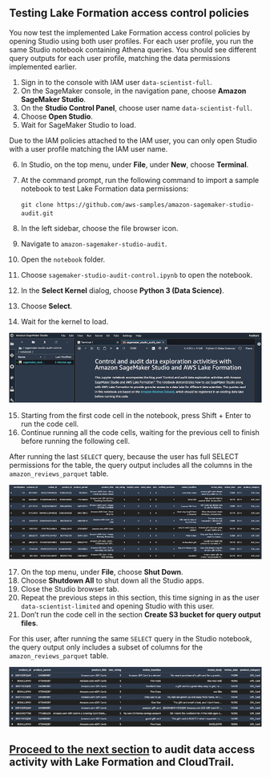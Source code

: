 ## Testing Lake Formation access control policies

You now test the implemented Lake Formation access control policies by opening Studio using both user profiles. For each user profile, you run the same Studio notebook containing Athena queries. You should see different query outputs for each user profile, matching the data permissions implemented earlier.

1. Sign in to the console with IAM user `data-scientist-full`.
2. On the SageMaker console, in the navigation pane, choose **Amazon SageMaker Studio**.
3. On the **Studio Control Panel**, choose user name `data-scientist-full`.
4. Choose **Open Studio**.
5. Wait for SageMaker Studio to load.

Due to the IAM policies attached to the IAM user, you can only open Studio with a user profile matching the IAM user name.

6. In Studio, on the top menu, under **File**, under **New**, choose **Terminal**.
7. At the command prompt, run the following command to import a sample notebook to test Lake Formation data permissions: 

	`git clone https://github.com/aws-samples/amazon-sagemaker-studio-audit.git`

8. In the left sidebar, choose the file browser icon.
9. Navigate to `amazon-sagemaker-studio-audit`.
10. Open the `notebook` folder.
11. Choose `sagemaker-studio-audit-control.ipynb` to open the notebook.
12. In the **Select Kernel** dialog, choose **Python 3 (Data Science)**.
13. Choose **Select**.
14. Wait for the kernel to load.

<p align="center">
	<img src="./images/5SageMakerStudioNotebook.png" />
</p>

15. Starting from the first code cell in the notebook, press Shift + Enter to run the code cell.
16. Continue running all the code cells, waiting for the previous cell to finish before running the following cell.

After running the last `SELECT` query, because the user has full SELECT permissions for the table, the query output includes all the columns in the `amazon_reviews_parquet` table.

<p align="center">
	<img src="./images/5NotebookUserFull.png" />
</p>

17. On the top menu, under **File**, choose **Shut Down**.
18. Choose **Shutdown All** to shut down all the Studio apps.
19. Close the Studio browser tab.
20. Repeat the previous steps in this section, this time signing in as the user `data-scientist-limited` and opening Studio with this user.
21. Don’t run the code cell in the section **Create S3 bucket for query output files**.

For this user, after running the same `SELECT` query in the Studio notebook, the query output only includes a subset of columns for the `amazon_reviews_parquet` table.

<p align="center">
	<img src="./images/5SageMakerStudioLimited.png" />
</p>

## [Proceed to the next section](./06_Audit_Data_Access_With_Lake_Formation_And_CloudTrail.md) to audit data access activity with Lake Formation and CloudTrail.

